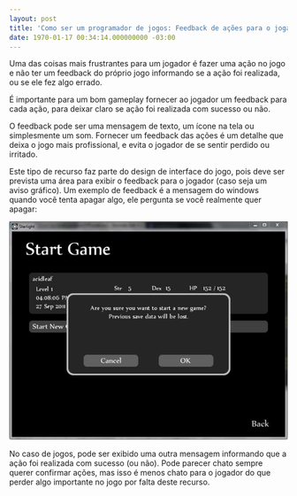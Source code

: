 ```yaml
---
layout: post
title: 'Como ser um programador de jogos: Feedback de ações para o jogador'
date: 1970-01-17 00:34:14.000000000 -03:00
---
```


Uma das coisas mais frustrantes para um jogador é fazer uma ação no jogo e não ter um feedback do próprio jogo informando se a ação foi realizada, ou se ele fez algo errado.

É importante para um bom gameplay fornecer ao jogador um feedback para cada ação, para deixar claro se ação foi realizada com sucesso ou não.

O feedback pode ser uma mensagem de texto, um ícone na tela ou simplesmente um som. Fornecer um feedback das ações é um detalhe que deixa o jogo mais profissional, e evita o jogador de se sentir perdido ou irritado.

Este tipo de recurso faz parte do design de interface do jogo, pois deve ser prevista uma área para exibir o feedback para o jogador (caso seja um aviso gráfico). Um exemplo de feedback é a mensagem do windows quando você tenta apagar algo, ele pergunta se você realmente quer apagar:

![](/content/images/2016/06/messagebox.jpg)

No caso de jogos, pode ser exibido uma outra mensagem informando que a ação foi realizada com sucesso (ou não). Pode parecer chato sempre querer confirmar ações, mas isso é menos chato para o jogador do que perder algo importante no jogo por falta deste recurso.


